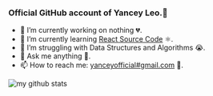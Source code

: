 ### Official GitHub account of Yancey Leo.👋

- 🔭  I’m currently working on nothing 💔.
- 🌱  I’m currently learning [React Source Code](https://github.com/facebook/react) ⚛️.
- 🤔  I’m struggling with Data Structures and Algorithms 😭.
- 💬  Ask me anything 🤗.
- 📫  How to reach me: [yanceyofficial#gmail.com](mailto:yanceyofficial@gmail.com) 📧.

![my github stats](https://github-readme-stats.vercel.app/api?username=YanceyOfficial&show_icons=true&hide_border=true)
